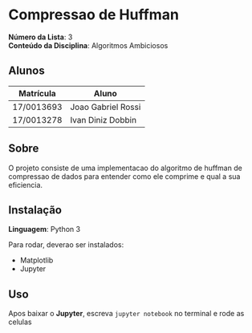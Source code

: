 # Compressao de Huffman

**Número da Lista**: 3  
**Conteúdo da Disciplina**: Algoritmos Ambiciosos

## Alunos
|Matrícula | Aluno |
| -- | -- |
| 17/0013693 |  Joao Gabriel Rossi |
| 17/0013278  |  Ivan Diniz Dobbin |

## Sobre 
O projeto consiste de uma implementacao do algoritmo de huffman de compressao de dados para entender como ele comprime e qual a sua eficiencia.

## Instalação 
**Linguagem**: Python 3

Para rodar, deverao ser instalados:
- Matplotlib
- Jupyter

## Uso 
Apos baixar o **Jupyter**, escreva `jupyter notebook` no terminal e rode as celulas
